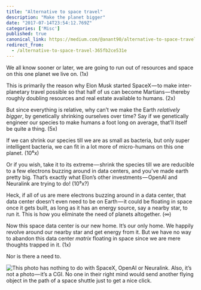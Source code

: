 ```yaml
---
title: "Alternative to space travel"
description: "Make the planet bigger"
date: "2017-07-14T23:54:12.769Z"
categories: ['Misc']
published: true
canonical_link: https://medium.com/@anant90/alternative-to-space-travel-365fb2ce531e
redirect_from:
  - /alternative-to-space-travel-365fb2ce531e
---
```


We all know sooner or later, we are going to run out of resources and space on this one planet we live on. (1x)

This is primarily the reason why Elon Musk started SpaceX — to make inter-planetary travel possible so that half of us can become Martians — thereby roughly doubling resources and real estate available to humans. (2x)

But since everything is relative, why can’t we make the Earth _relatively bigger_, by genetically shrinking ourselves over time? Say if we genetically engineer our species to make humans a foot long on average, that’ll itself be quite a thing. (5x)

If we can shrink our species till we are as small as bacteria, but only super intelligent bacteria, we can fit in a lot more of micro-humans on this one planet. (10⁶x)

Or if you wish, take it to its extreme — shrink the species till we are reducible to a few electrons buzzing around in data centers, and you’ve made earth pretty big. That’s exactly what Elon’s other investments — OpenAI and Neuralink are trying to do! (10⁹x?)

Heck, if all of us are mere electrons buzzing around in a data center, that data center doesn’t even need to be on Earth — it could be floating in space once it gets built, as long as it has an energy source, say a nearby star, to run it. This is how you eliminate the need of planets altogether. (∞)

Now this space data center is our new home. It’s our only home. We happily revolve around our nearby star and get energy from it. But we have no way to abandon this data center _matrix_ floating in space since we are mere thoughts trapped in it. (1x)

Nor is there a need to.

![This photo has nothing to do with SpaceX, OpenAI or Neuralink. Also, it’s not a photo — it’s a CGI. No one in their right mind would send another flying object in the path of a space shuttle just to get a nice click.](/assets/blog/alternative-to-space-travel/asset-1.jpeg)
